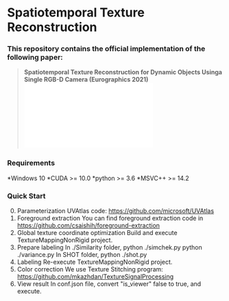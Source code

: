 Spatiotemporal Texture Reconstruction
========================

### This repository contains the official implementation of the following paper:

> **Spatiotemporal Texture Reconstruction for Dynamic Objects Usinga Single RGB-D Camera (Eurographics 2021)**
![Teaser](teaser.pdf)
### Requirements
*Windows 10
*CUDA >= 10.0
*python >= 3.6
*MSVC++ >= 14.2

### Quick Start
0. Parameterization
UVAtlas code: https://github.com/microsoft/UVAtlas
1. Foreground extraction
You can find foreground extraction code in https://github.com/csaishih/foreground-extraction
2. Global texture coordinate optimization
Build and execute TextureMappingNonRigid project.
3. Prepare labeling
In ./Similarity folder,
python ./simchek.py
python ./variance.py
In SHOT folder,
python ./shot.py
4. Labeling
Re-execute TextureMappingNonRigid project.
5. Color correction
We use Texture Stitching program: https://github.com/mkazhdan/TextureSignalProcessing
6. View result
In conf.json file, convert "is_viewer" false to true, and execute.